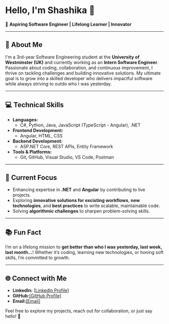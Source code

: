 # Hello, I'm Shashika 👋  

🌟 **Aspiring Software Engineer | Lifelong Learner | Innovator**  

---

## 🚀 About Me  

I'm a 3rd-year Software Engineering student at the **University of Westminster (UK)** and currently working as an **Intern Software Engineer**. Passionate about coding, collaboration, and continuous improvement, I thrive on tackling challenges and building innovative solutions. My ultimate goal is to grow into a skilled developer who delivers impactful software while always striving to outdo who I was yesterday.  

---

## 💻 Technical Skills  

- **Languages:**  
  - C#, Python, Java, JavaScript (TypeScript - Angular), .NET  
- **Frontend Development:**  
  - Angular, HTML, CSS 
- **Backend Development:**  
  - ASP.NET Core, REST APIs, Entity Framework  
- **Tools & Platforms:**  
  - Git, GitHub, Visual Studio, VS Code, Postman  

---

## 🎯 Current Focus  

- Enhancing expertise in **.NET** and **Angular** by contributing to live projects.  
- Exploring **innovative solutions for excisting workflows**, **new technologies**, and **best practices** to write scalable, maintainable code.  
- Solving **algorithmic challenges** to sharpen problem-solving skills.  

---

## 📚 Fun Fact  

I’m on a lifelong mission to **get better than who I was yesterday, last week, last month...**! Whether it’s coding, learning new technologies, or honing soft skills, I’m committed to growth.  

---

## 🌐 Connect with Me  

- **LinkedIn:** [[LinkedIn Profile](https://www.linkedin.com/in/shashika-sellapperuma-b86335288/)]
- **GitHub:**[[GitHub Profile]](https://github.com/Shashika-P)
- **Email:**[[Email]](shashikasellapperuma@gmail.com)

Feel free to explore my projects, reach out for collaboration, or just say hello! 🚀  

